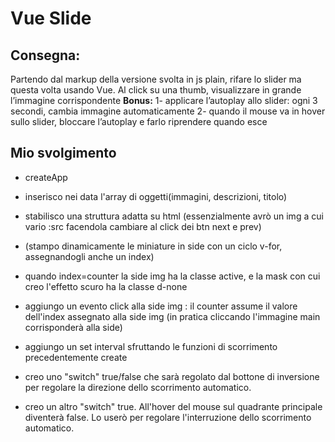 Vue Slide
===
## Consegna:
Partendo dal markup della versione svolta in js plain, rifare lo slider ma questa volta usando Vue.
Al click su una thumb, visualizzare in grande l’immagine corrispondente
**Bonus:**
1- applicare l’autoplay allo slider: ogni 3 secondi, cambia immagine automaticamente
2- quando il mouse va in hover sullo slider, bloccare l’autoplay e farlo riprendere quando esce

## Mio svolgimento

* createApp
* inserisco nei data l'array di oggetti(immagini, descrizioni, titolo)

* stabilisco una struttura adatta su html (essenzialmente avrò un img a cui vario :src facendola cambiare al click dei btn next e prev)

* (stampo dinamicamente le miniature in side con un ciclo v-for, assegnandogli anche un index)

* quando index=counter la side img ha la classe active, e la mask con cui creo l'effetto scuro ha la classe d-none

* aggiungo un evento click alla side img : il counter assume il valore dell'index assegnato alla side img (in pratica cliccando l'immagine main corrisponderà alla side)

* aggiungo un set interval sfruttando le funzioni di scorrimento precedentemente create

* creo uno "switch" true/false che sarà regolato dal bottone di inversione per regolare la direzione dello scorrimento automatico.

* creo un altro "switch" true. All'hover del mouse sul quadrante principale diventerà false. Lo userò per regolare l'interruzione dello scorrimento automatico.